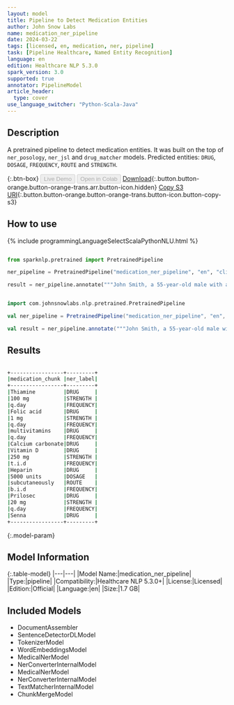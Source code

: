 ```yaml
---
layout: model
title: Pipeline to Detect Medication Entities
author: John Snow Labs
name: medication_ner_pipeline
date: 2024-03-22
tags: [licensed, en, medication, ner, pipeline]
task: [Pipeline Healthcare, Named Entity Recognition]
language: en
edition: Healthcare NLP 5.3.0
spark_version: 3.0
supported: true
annotator: PipelineModel
article_header:
  type: cover
use_language_switcher: "Python-Scala-Java"
---
```


## Description

A pretrained pipeline to detect medication entities. It was built on the top of `ner_posology`, `ner_jsl` and `drug_matcher` models.
Predicted entities: `DRUG`, `DOSAGE`, `FREQUENCY`, `ROUTE` and `STRENGTH`.

{:.btn-box}
<button class="button button-orange" disabled>Live Demo</button>
<button class="button button-orange" disabled>Open in Colab</button>
[Download](https://s3.amazonaws.com/auxdata.johnsnowlabs.com/clinical/models/medication_ner_pipeline_en_5.3.0_3.0_1711101731031.zip){:.button.button-orange.button-orange-trans.arr.button-icon.hidden}
[Copy S3 URI](s3://auxdata.johnsnowlabs.com/clinical/models/medication_ner_pipeline_en_5.3.0_3.0_1711101731031.zip){:.button.button-orange.button-orange-trans.button-icon.button-copy-s3}

## How to use



<div class="tabs-box" markdown="1">
{% include programmingLanguageSelectScalaPythonNLU.html %}
  
```python

from sparknlp.pretrained import PretrainedPipeline

ner_pipeline = PretrainedPipeline("medication_ner_pipeline", "en", "clinical/models")

result = ner_pipeline.annotate("""John Smith, a 55-year-old male with a medical history of hypertension, Type 2 Diabetes Mellitus, Hyperlipidemia, Gastroesophageal Reflux Disease (GERD), and chronic constipation, presented with persistent epigastric pain, heartburn, and infrequent bowel movements. He described the epigastric pain as burning and worsening after meals, often accompanied by heartburn and regurgitation, particularly when lying down. Additionally, he reported discomfort and bloating associated with infrequent bowel movements. In response, his doctor prescribed a regimen tailored to his conditions: Thiamine 100 mg q.day , Folic acid 1 mg q.day , multivitamins q.day , Calcium carbonate plus Vitamin D 250 mg t.i.d. , Heparin 5000 units subcutaneously b.i.d. , Prilosec 20 mg q.day , Senna two tabs qhs , Atrovent nebs 5 mg q.i.d. , Albuterol 2.5 mg nebs q4h , Erythromycin topical ointment both eyes t.i.d. , Nystatin powder topical b.i.d. ,  Vancomycin one gram intravenously q12h , Flagyl 500 mg t.i.d. . The patient was advised to follow a low-fat diet, avoid spicy and acidic foods, and elevate the head of the bed to alleviate GERD symptoms. Lifestyle modifications including regular exercise, smoking cessation, and moderation in alcohol consumption were recommended to manage his chronic conditions effectively. A follow-up appointment in two weeks was scheduled.""")

```
```scala

import com.johnsnowlabs.nlp.pretrained.PretrainedPipeline

val ner_pipeline = PretrainedPipeline("medication_ner_pipeline", "en", "clinical/models")

val result = ner_pipeline.annotate("""John Smith, a 55-year-old male with a medical history of hypertension, Type 2 Diabetes Mellitus, Hyperlipidemia, Gastroesophageal Reflux Disease (GERD), and chronic constipation, presented with persistent epigastric pain, heartburn, and infrequent bowel movements. He described the epigastric pain as burning and worsening after meals, often accompanied by heartburn and regurgitation, particularly when lying down. Additionally, he reported discomfort and bloating associated with infrequent bowel movements. In response, his doctor prescribed a regimen tailored to his conditions: Thiamine 100 mg q.day , Folic acid 1 mg q.day , multivitamins q.day , Calcium carbonate plus Vitamin D 250 mg t.i.d. , Heparin 5000 units subcutaneously b.i.d. , Prilosec 20 mg q.day , Senna two tabs qhs , Atrovent nebs 5 mg q.i.d. , Albuterol 2.5 mg nebs q4h , Erythromycin topical ointment both eyes t.i.d. , Nystatin powder topical b.i.d. ,  Vancomycin one gram intravenously q12h , Flagyl 500 mg t.i.d. . The patient was advised to follow a low-fat diet, avoid spicy and acidic foods, and elevate the head of the bed to alleviate GERD symptoms. Lifestyle modifications including regular exercise, smoking cessation, and moderation in alcohol consumption were recommended to manage his chronic conditions effectively. A follow-up appointment in two weeks was scheduled.""")

```
</div>

## Results

```bash

+-----------------+---------+
|medication_chunk |ner_label|
+-----------------+---------+
|Thiamine         |DRUG     |
|100 mg           |STRENGTH |
|q.day            |FREQUENCY|
|Folic acid       |DRUG     |
|1 mg             |STRENGTH |
|q.day            |FREQUENCY|
|multivitamins    |DRUG     |
|q.day            |FREQUENCY|
|Calcium carbonate|DRUG     |
|Vitamin D        |DRUG     |
|250 mg           |STRENGTH |
|t.i.d            |FREQUENCY|
|Heparin          |DRUG     |
|5000 units       |DOSAGE   |
|subcutaneously   |ROUTE    |
|b.i.d            |FREQUENCY|
|Prilosec         |DRUG     |
|20 mg            |STRENGTH |
|q.day            |FREQUENCY|
|Senna            |DRUG     |
+-----------------+---------+

```

{:.model-param}
## Model Information

{:.table-model}
|---|---|
|Model Name:|medication_ner_pipeline|
|Type:|pipeline|
|Compatibility:|Healthcare NLP 5.3.0+|
|License:|Licensed|
|Edition:|Official|
|Language:|en|
|Size:|1.7 GB|

## Included Models

- DocumentAssembler
- SentenceDetectorDLModel
- TokenizerModel
- WordEmbeddingsModel
- MedicalNerModel
- NerConverterInternalModel
- MedicalNerModel
- NerConverterInternalModel
- TextMatcherInternalModel
- ChunkMergeModel
